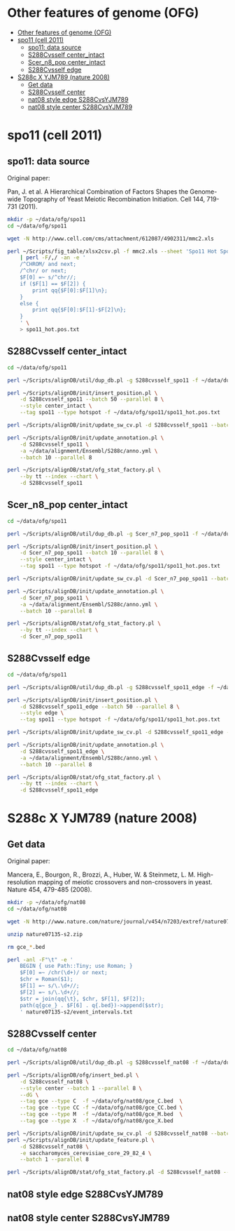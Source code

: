 # Other features of genome (OFG)

[TOC levels=1-3]: # " "
- [Other features of genome (OFG)](#other-features-of-genome-ofg)
- [spo11 (cell 2011)](#spo11-cell-2011)
    - [spo11: data source](#spo11-data-source)
    - [S288Cvsself center_intact](#s288cvsself-center-intact)
    - [Scer_n8_pop center_intact](#scer-n8-pop-center-intact)
    - [S288Cvsself edge](#s288cvsself-edge)
- [S288c X YJM789 (nature 2008)](#s288c-x-yjm789-nature-2008)
    - [Get data](#get-data)
    - [S288Cvsself center](#s288cvsself-center)
    - [nat08 style edge S288CvsYJM789](#nat08-style-edge-s288cvsyjm789)
    - [nat08 style center S288CvsYJM789](#nat08-style-center-s288cvsyjm789)


# spo11 (cell 2011)

## spo11: data source

Original paper:

Pan, J. et al. A Hierarchical Combination of Factors Shapes the Genome-wide Topography of Yeast
Meiotic Recombination Initiation. Cell 144, 719-731 (2011).

```bash
mkdir -p ~/data/ofg/spo11
cd ~/data/ofg/spo11

wget -N http://www.cell.com/cms/attachment/612087/4902311/mmc2.xls

perl ~/Scripts/fig_table/xlsx2csv.pl -f mmc2.xls --sheet 'Spo11 Hot Spot Annotations' \
    | perl -F/,/ -an -e '
    /^CHROM/ and next;
    /^chr/ or next;
    $F[0] =~ s/^chr//;
    if ($F[1] == $F[2]) {
        print qq{$F[0]:$F[1]\n};
    }
    else {
        print qq{$F[0]:$F[1]-$F[2]\n};
    }
    ' \
    > spo11_hot.pos.txt
```

## S288Cvsself center_intact

```bash
cd ~/data/ofg/spo11

perl ~/Scripts/alignDB/util/dup_db.pl -g S288cvsself_spo11 -f ~/data/dumps/mysql/S288cvsself.sql.gz

perl ~/Scripts/alignDB/init/insert_position.pl \
    -d S288cvsself_spo11 --batch 50 --parallel 8 \
    --style center_intact \
    --tag spo11 --type hotspot -f ~/data/ofg/spo11/spo11_hot.pos.txt

perl ~/Scripts/alignDB/init/update_sw_cv.pl -d S288cvsself_spo11 --batch 1 --parallel 8

perl ~/Scripts/alignDB/init/update_annotation.pl \
    -d S288cvsself_spo11 \
    -a ~/data/alignment/Ensembl/S288c/anno.yml \
    --batch 10 --parallel 8

perl ~/Scripts/alignDB/stat/ofg_stat_factory.pl \
    --by tt --index --chart \
    -d S288cvsself_spo11

```

## Scer_n8_pop center_intact

```bash
cd ~/data/ofg/spo11

perl ~/Scripts/alignDB/util/dup_db.pl -g Scer_n7_pop_spo11 -f ~/data/dumps/mysql/Scer_n7_pop.sql.gz

perl ~/Scripts/alignDB/init/insert_position.pl \
    -d Scer_n7_pop_spo11 --batch 10 --parallel 8 \
    --style center_intact \
    --tag spo11 --type hotspot -f ~/data/ofg/spo11/spo11_hot.pos.txt

perl ~/Scripts/alignDB/init/update_sw_cv.pl -d Scer_n7_pop_spo11 --batch 10 --parallel 8

perl ~/Scripts/alignDB/init/update_annotation.pl \
    -d Scer_n7_pop_spo11 \
    -a ~/data/alignment/Ensembl/S288c/anno.yml \
    --batch 10 --parallel 8

perl ~/Scripts/alignDB/stat/ofg_stat_factory.pl \
    --by tt --index --chart \
    -d Scer_n7_pop_spo11
```

## S288Cvsself edge

```bash
cd ~/data/ofg/spo11

perl ~/Scripts/alignDB/util/dup_db.pl -g S288cvsself_spo11_edge -f ~/data/dumps/mysql/S288cvsself.sql.gz

perl ~/Scripts/alignDB/init/insert_position.pl \
    -d S288cvsself_spo11_edge --batch 50 --parallel 8 \
    --style edge \
    --tag spo11 --type hotspot -f ~/data/ofg/spo11/spo11_hot.pos.txt

perl ~/Scripts/alignDB/init/update_sw_cv.pl -d S288cvsself_spo11_edge --batch 1 --parallel 8

perl ~/Scripts/alignDB/init/update_annotation.pl \
    -d S288cvsself_spo11_edge \
    -a ~/data/alignment/Ensembl/S288c/anno.yml \
    --batch 10 --parallel 8

perl ~/Scripts/alignDB/stat/ofg_stat_factory.pl \
    --by tt --index --chart \
    -d S288cvsself_spo11_edge
```

# S288c X YJM789 (nature 2008)

## Get data

Original paper:

Mancera, E., Bourgon, R., Brozzi, A., Huber, W. & Steinmetz, L. M. High-resolution mapping of
meiotic crossovers and non-crossovers in yeast. Nature 454, 479-485 (2008).

```bash
mkdir -p ~/data/ofg/nat08
cd ~/data/ofg/nat08

wget -N http://www.nature.com/nature/journal/v454/n7203/extref/nature07135-s2.zip

unzip nature07135-s2.zip

rm gce_*.bed

perl -anl -F"\t" -e '
    BEGIN { use Path::Tiny; use Roman; }
    $F[0] =~ /chr(\d+)/ or next;
    $chr = Roman($1);
    $F[1] =~ s/\.\d+//;
    $F[2] =~ s/\.\d+//;
    $str = join(qq{\t}, $chr, $F[1], $F[2]);
    path(q{gce_} . $F[6] . q{.bed})->append($str);
    ' nature07135-s2/event_intervals.txt
```

## S288Cvsself center

```bash
cd ~/data/ofg/nat08

perl ~/Scripts/alignDB/util/dup_db.pl -g S288cvsself_nat08 -f ~/data/dumps/mysql/S288cvsself.sql.gz

perl ~/Scripts/alignDB/ofg/insert_bed.pl \
    -d S288cvsself_nat08 \
    --style center --batch 1 --parallel 8 \
    --dG \
    --tag gce --type C  -f ~/data/ofg/nat08/gce_C.bed  \
    --tag gce --type CC -f ~/data/ofg/nat08/gce_CC.bed \
    --tag gce --type M  -f ~/data/ofg/nat08/gce_M.bed  \
    --tag gce --type X  -f ~/data/ofg/nat08/gce_X.bed

perl ~/Scripts/alignDB/init/update_sw_cv.pl -d S288cvsself_nat08 --batch 1 --parallel 8
perl ~/Scripts/alignDB/init/update_feature.pl \
    -d S288cvsself_nat08 \
    -e saccharomyces_cerevisiae_core_29_82_4 \
    --batch 1 --parallel 8

perl ~/Scripts/alignDB/stat/ofg_stat_factory.pl -d S288cvsself_nat08 --by tt --index --chart
```

## nat08 style edge S288CvsYJM789

## nat08 style center S288CvsYJM789
